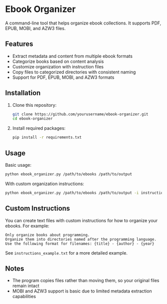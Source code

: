 # Ebook Organizer

A command-line tool that helps organize ebook collections. It supports PDF, EPUB, MOBI, and AZW3 files.

## Features

- Extract metadata and content from multiple ebook formats
- Categorize books based on content analysis
- Customize organization with instruction files
- Copy files to categorized directories with consistent naming
- Support for PDF, EPUB, MOBI, and AZW3 formats

## Installation

1. Clone this repository:
   ```bash
   git clone https://github.com/yourusername/ebook-organizer.git
   cd ebook-organizer
   ```

2. Install required packages:
   ```bash
   pip install -r requirements.txt
   ```

## Usage

Basic usage:
```bash
python ebook_organizer.py /path/to/ebooks /path/to/output
```

With custom organization instructions:
```bash
python ebook_organizer.py /path/to/ebooks /path/to/output -i instructions.txt
```

## Custom Instructions

You can create text files with custom instructions for how to organize your ebooks. For example:

```
Only organize books about programming.
Organize them into directories named after the programming language.
Use the following format for filenames: {title} - {author} - {year}
```

See `instructions_example.txt` for a more detailed example.

## Notes

- The program copies files rather than moving them, so your original files remain intact
- MOBI and AZW3 support is basic due to limited metadata extraction capabilities